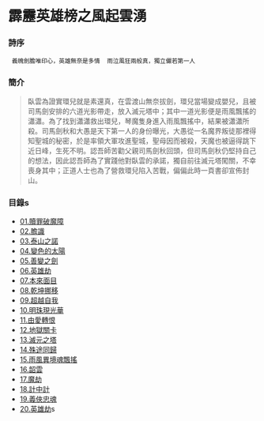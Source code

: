 # 霹靂英雄榜之風起雲湧


### 詩序
 `  義魄劍膽唯印心，英雄無奈是多情  雨泣風狂兩般真，獨立儼若第一人 `

### 簡介
>  臥雲為證實環兒就是素還真，在雲渡山無奈拔劍，環兒當場變成嬰兒，且被司馬劍安排的六道光影帶走，放入滅元塔中；其中一道光影便是雨風飄搖的瀟瀟。為了找到瀟瀟救出環兒，琴魔隻身進入雨風飄搖中，結果被瀟瀟所殺。司馬劍秋和大愚是天下第一人的身份曝光，大愚從一名魔界叛徒那裡得知聖城的秘密，於是率領大軍攻進聖城，聖母因而被殺，天魔也被逼得跳下近日峰，生死不明。認吾師苦勸父親司馬劍秋回頭，但司馬劍秋仍堅持自己的想法，因此認吾師為了實踐他對臥雲的承諾，獨自前往滅元塔闖關，不幸喪身其中；正道人士也為了營救環兒陷入苦戰，偏偏此時一頁書卻宣佈封山。

### 目錄s
- [01.贖罪破魔障](https://pilicreateworld.tw-blog.com/PILI/PILI28/01.HTM)
- [02.膽識](https://pilicreateworld.tw-blog.com/PILI/PILI28/02.HTM)
- [03.泰山之諾](https://pilicreateworld.tw-blog.com/PILI/PILI28/03.HTM)
- [04.變色的太陽](https://pilicreateworld.tw-blog.com/PILI/PILI28/04.HTM)
- [05.善變之劍](https://pilicreateworld.tw-blog.com/PILI/PILI28/05.HTM)
- [06.英雄劫](https://pilicreateworld.tw-blog.com/PILI/PILI28/06.HTM)
- [07.本來面目](https://pilicreateworld.tw-blog.com/PILI/PILI28/07.HTM)
- [08.乾坤挪移](https://pilicreateworld.tw-blog.com/PILI/PILI28/08.HTM)
- [09.超越自我](https://pilicreateworld.tw-blog.com/PILI/PILI28/09.HTM)
- [10.明珠現光華](https://pilicreateworld.tw-blog.com/PILI/PILI28/10.HTM)
- [11.由愛轉恨](https://pilicreateworld.tw-blog.com/PILI/PILI28/11.HTM)
- [12.地獄關卡](https://pilicreateworld.tw-blog.com/PILI/PILI28/12.HTM)
- [13.滅元之塔](https://pilicreateworld.tw-blog.com/PILI/PILI28/13.HTM)
- [14.殊途同歸](https://pilicreateworld.tw-blog.com/PILI/PILI28/14.HTM)
- [15.雨風異境魂飄搖](https://pilicreateworld.tw-blog.com/PILI/PILI28/15.HTM)
- [16.韶雲](https://pilicreateworld.tw-blog.com/PILI/PILI28/16.HTM)
- [17.魔劫](https://pilicreateworld.tw-blog.com/PILI/PILI28/17.HTM)
- [18.計中計](https://pilicreateworld.tw-blog.com/PILI/PILI28/18.HTM)
- [19.義俠忠魂](https://pilicreateworld.tw-blog.com/PILI/PILI28/19.HTM)
- [20.英雄劫](https://pilicreateworld.tw-blog.com/PILI/PILI28/20.HTM)s